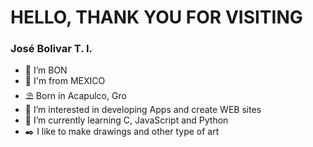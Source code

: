 # HELLO, THANK YOU FOR VISITING
### José Bolivar T. I.
- 👋 I’m BON
- 🌮 I'm from MEXICO 
- ⛱️ Born in Acapulco, Gro
- 👀 I’m interested in developing Apps and create WEB sites 
- 🌱 I’m currently learning C, JavaScript and Python
- ✒️ I like to make drawings and other type of art

<!---
Proyect-BON/Proyect-BON is a ✨ special ✨ repository because its `README.md` (this file) appears on your GitHub profile.
You can click the Preview link to take a look at your changes.
--->
